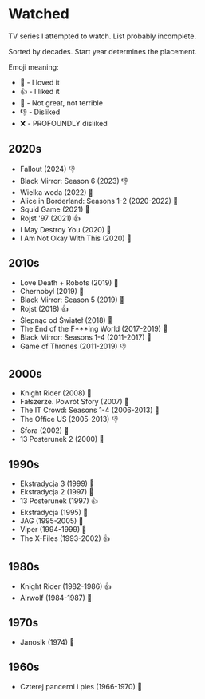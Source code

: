 # Watched

TV series I attempted to watch. List probably incomplete.

Sorted by decades. Start year determines the placement.

Emoji meaning:

- 💜 - I loved it
- 👍 - I liked it
- 🤷 - Not great, not terrible
- 👎 - Disliked
- ❌ - PROFOUNDLY disliked

## 2020s

- Fallout (2024) 👎
- Black Mirror: Season 6 (2023) 👎
- Wielka woda (2022) 💜
- Alice in Borderland: Seasons 1-2 (2020-2022) 💜
- Squid Game (2021) 🤷
- Rojst '97 (2021) 👍
- I May Destroy You (2020) 💜
- I Am Not Okay With This (2020) 💜

## 2010s

- Love Death + Robots (2019) 💜
- Chernobyl (2019) 💜
- Black Mirror: Season 5 (2019) 🤷
- Rojst (2018) 👍
- Ślepnąc od Świateł (2018) 💜
- The End of the F***ing World (2017-2019) 💜
- Black Mirror: Seasons 1-4 (2011-2017) 💜
- Game of Thrones (2011-2019) 👎

## 2000s

- Knight Rider (2008) 🤷
- Fałszerze. Powrót Sfory (2007) 🤷
- The IT Crowd: Seasons 1-4 (2006-2013) 💜
- The Office US (2005-2013) 👎
- Sfora (2002) 🤷
- 13 Posterunek 2 (2000) 🤷

## 1990s

- Ekstradycja 3 (1999) 🤷
- Ekstradycja 2 (1997) 💜
- 13 Posterunek (1997) 👍
- Ekstradycja (1995) 💜
- JAG (1995-2005) 🤷
- Viper (1994-1999) 🤷
- The X-Files (1993-2002) 👍

## 1980s

- Knight Rider (1982-1986) 👍
- Airwolf (1984-1987) 🤷

## 1970s

- Janosik (1974) 🤷

## 1960s

- Czterej pancerni i pies (1966-1970) 🤷
